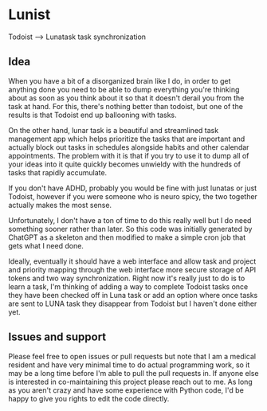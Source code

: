 # Lunist
Todoist --> Lunatask task synchronization

## Idea

When you have a bit of a disorganized brain like I do, in order to get anything
done you need to be able to dump everything you're thinking about as soon as you
think about it so that it doesn't derail you from the task at hand. For this,
there's nothing better than todoist, but one of the results is that Todoist end
up ballooning with tasks.

On the other hand, lunar task is a beautiful and streamlined task management app
which helps prioritize the tasks that are important and actually block out tasks
in schedules alongside habits and other calendar appointments. The problem with
it is that if you try to use it to dump all of your ideas into it quite quickly
becomes unwieldy with the hundreds of tasks that rapidly accumulate.

If you don't have ADHD, probably you would be fine with just lunatas or just
Todoist, however if you were someone who is neuro spicy, the two together
actually makes the most sense.

Unfortunately, I don't have a ton of time to do this really well but I do need
something sooner rather than later. So this code was initially generated by
ChatGPT as a skeleton and then modified to make a simple cron job that gets what
I need done.

Ideally, eventually it should have a web interface and allow task and project
and priority mapping through the web interface more secure storage of API tokens
and two way synchronization. Right now it's really just to do is to learn a
task, I'm thinking of adding a way to complete Todoist tasks once they have been
checked off in Luna task or add an option where once tasks are sent to LUNA task
they disappear from Todoist but I haven't done either yet.

## Issues and support

Please feel free to open issues or pull requests but note that I am a medical
resident and have very minimal time to do actual programming work, so it may be
a long time before I'm able to pull the pull requests in. If anyone else is
interested in co-maintaining this project please reach out to me. As long as you
aren't crazy and have some experience with Python code, I'd be happy to give you
rights to edit the code directly.
